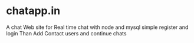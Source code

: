 # chatapp.in
A chat Web site for Real time chat with node and mysql simple register and login Than Add Contact users and continue chats
